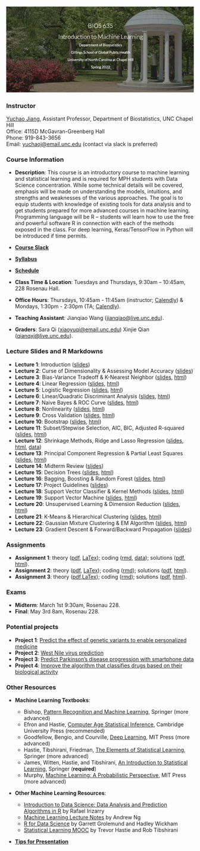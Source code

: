 ![Image description](https://github.com/yuchaojiang/BIOS635_Spring_2022/blob/main/title.png)

### Instructor

[Yuchao Jiang](https://yuchaojiang.github.io/), Assistant Professor, Department of Biostatistics, UNC Chapel Hill<br /> 
Office: 4115D McGavran-Greenberg Hall<br /> 
Phone:  919-843-3656<br /> 
Email:  yuchaoj@email.unc.edu (contact via slack is preferred)

### Course Information

* **Description**: This course is an introductory course to machine learning and statistical learning and is required for MPH students with Data Science concentration. While some technical details will be covered, emphasis will be made on understanding the models, intuitions, and strengths and weaknesses of the various approaches. The goal is to equip students with knowledge of existing tools for data analysis and to get students prepared for more advanced courses in machine learning. Programming language will be R – students will learn how to use the free and powerful software R in connection with each of the methods exposed in the class. For deep learning, Keras/TensorFlow in Python will be introduced if time permits.

* **[Course Slack](https://bios635uncchapelhill.slack.com)**

* **[Syllabus](https://www.dropbox.com/s/3jhftbctixglqsn/BIOS%20635_Intro%20Machine%20Learning_Syllabus_Spring_2022.pdf?dl=0)**

* **[Schedule](https://docs.google.com/spreadsheets/d/1o87TlAnCvuOwMBkw_SJTvLxeWb8DCLmOnl4jQdq9KgA/edit?usp=sharing)**

* **Class Time & Location**: Tuesdays and Thursdays, 9:30am – 10:45am, 228 Rosenau Hall.

* **Office Hours**: Thursdays, 10:45am - 11:45am (instructor; [Calendly](https://calendly.com/bios635/bios635-office-hours-yuchao-jiang)) & Mondays, 1:30pm - 2:30pm (TA; [Calendly](https://calendly.com/jianqiao/bios635-office-hours-jianqiao-wang)).

* **Teaching Assistant**: Jianqiao Wang (jianqiao@live.unc.edu).

* **Graders**: Sara Qi (xiaoyuqi@email.unc.edu)
               Xinjie Qian (qianqxj@live.unc.edu).

### Lecture Slides and R Markdowns

* **Lecture 1**: Introduction ([slides](https://www.dropbox.com/s/dwwfxlkbv895h4d/Lecture_1_Intro.pdf?dl=0))
* **Lecture 2**: Curse of Dimensionality & Assessing Model Accuracy ([slides](https://www.dropbox.com/s/wj5somyf2smmnpv/Lecture_2_curse_of_dimensionality_model_assessment.pdf?dl=0))
* **Lecture 3**: Bias-Variance Tradeoff & K-Nearest Neighbor ([slides](https://www.dropbox.com/s/3emzfpqr8gekdfd/Lecture_3_knn_bias_variance.pdf?dl=0), [html](https://www.dropbox.com/s/vageo8gvyxvshbq/KNN.html?dl=0))
* **Lecture 4**: Linear Regression ([slides](https://www.dropbox.com/s/23qezd5qo8ays35/Lecture_4_linear_regression.pdf?dl=0), [html](https://www.dropbox.com/s/mj238xs2t8xepij/Linear_Regression.html?dl=0))
* **Lecture 5**: Logistic Regression ([slides](https://www.dropbox.com/s/k4yme2fgdtais6w/Lecture_5_logistic_regression.pdf?dl=0), [html](https://www.dropbox.com/s/23x4bkz6ovu17dm/Logistic_Regression_in_class.html?dl=0))
* **Lecture 6**: Linear/Quadratic Discriminant Analysis ([slides](https://www.dropbox.com/s/f3nl7qmxsejn9b7/Lecture_6_LDA_QDA.pdf?dl=0), [html](https://www.dropbox.com/s/jnrt0sitrqk10s3/Discriminant_Analysis.html?dl=0))
* **Lecture 7**: Naive Bayes & ROC Curve ([slides](https://www.dropbox.com/s/cchzq97smngumlo/Lecture_7_Naive_Bayes.pdf?dl=0), [html](https://www.dropbox.com/s/z4qjabizcaiy9ic/Discriminant_Analysis_Naive_Bayes.html?dl=0))
* **Lecture 8**: Nonlinearity ([slides](https://www.dropbox.com/s/7c55ua5wzdvfmgs/Lecture_8_Nonlinearity_Polynomial_Splines.pdf?dl=0), [html](https://www.dropbox.com/s/f0f9l0mvdfbxhwq/Nonlinearity.html?dl=0))
* **Lecture 9**: Cross Validation ([slides](https://www.dropbox.com/s/ymcukjgcp2vee1v/Lecture_9_Cross_Validation.pdf?dl=0), [html](https://www.dropbox.com/s/9hrgybljtllul60/Cross_Validation.html?dl=0))
* **Lecture 10**: Bootstrap ([slides](https://www.dropbox.com/s/9pu78atpmd1ymhv/Lecture_10_Bootstrap.pdf?dl=0), [html](https://www.dropbox.com/s/47fvlx58u7853ae/Bootstrap.html?dl=0))
* **Lecture 11**: Subset/Stepwise Selection, AIC, BIC, Adjusted R-squared ([slides](https://www.dropbox.com/s/6gmb2mimzyjg2sn/Lecture_11_Foward_Backward_Stepwise_Selection.pdf?dl=0), [html](https://www.dropbox.com/s/kpt0oq4jv1odaji/Stepwise_Selection.html?dl=0))
* **Lecture 12**: Shrinkage Methods, Ridge and Lasso Regression ([slides](https://www.dropbox.com/s/trbs8il2z4xbvg8/Lecture_12_Ridge_Lasso_Regression.pdf?dl=0), [html](https://www.dropbox.com/s/qam4r6c4go0rpxr/Ridge_Lasso.html?dl=0), [data](https://www.dropbox.com/s/u6v6uehh43113a8/BinomialExample.rdata?dl=0))
* **Lecture 13**: Principal Component Regression & Partial Least Squares ([slides](https://www.dropbox.com/s/1ftbvqe53juiikj/Lecture_13_Principal_Component_Analysis_Regression.pdf?dl=0), [html](https://www.dropbox.com/s/k9736rwmw4jqjrj/PCA_PCR.html?dl=0))
* **Lecture 14**: Midterm Review ([slides](https://www.dropbox.com/s/9k0pbo90znkbdfd/Lecture_14_Midterm_Review.pdf?dl=0))
* **Lecture 15**: Decision Trees ([slides](https://www.dropbox.com/s/8uk90pcm3shv8kd/Lecture_15_Decision_Trees.pdf?dl=0), [html](https://www.dropbox.com/s/3za4x3966nx6y8w/Decision_Trees_in_class.html?dl=0))
* **Lecture 16**: Bagging, Boosting & Random Forest ([slides](https://www.dropbox.com/s/y01fmvxw6y6qmx6/Lecture_16_Bagging_Boosting_Random_Forest.pdf?dl=0), [html](https://www.dropbox.com/s/wxiptwb6t993mqs/Bagging_Boosting_Random_Forest.html?dl=0))
* **Lecture 17**: Project Guidelines ([slides](https://www.dropbox.com/s/c5ust5t5tbhovcd/Lecture_17_Practical_Guidelines_Project.pdf?dl=0))
* **Lecture 18**: Support Vector Classifier & Kernel Methods ([slides](https://www.dropbox.com/s/nki3vbqkd1zwzw0/Lecture_18_Support_Vector_Classifiers_Kernel.pdf?dl=0), [html](https://www.dropbox.com/s/ilgxpk5pvoxe72n/Support_Vector_Classifier.html?dl=0))
* **Lecture 19**: Support Vector Machine ([slides](https://www.dropbox.com/s/88yn5mf4ulvj39a/Lecture_19_Support_Vector_Machine.pdf?dl=0), [html](https://www.dropbox.com/s/64z2i0h5o1t5fi2/SVM.html?dl=0))
* **Lecture 20**: Unsupervised Learning & Dimension Reduction ([slides](https://www.dropbox.com/s/21h79ozokd4vg42/Lecture_20_dimension_reduction.pdf?dl=0), [html](https://www.dropbox.com/s/l5jh0ptsevdzql4/dim_reduction.html?dl=0))
* **Lecture 21**: K-Means & Hierarchical Clustering ([slides](https://www.dropbox.com/s/svrsjj0kril6tbm/Lecture_21_k_means_hierarchical_clustering.pdf?dl=0), [html](https://www.dropbox.com/s/vqjtxlz28yk04su/kmeans_hierarchical_solution.html?dl=0))
* **Lecture 22**: Gaussian Mixture Clustering & EM Algorithm ([slides](https://www.dropbox.com/s/7oh7w8zm4q7zuaz/Lecture_22_Gaussian_Mixture_EM.pdf?dl=0), [html](https://www.dropbox.com/s/n4hs02jjp47xoqp/GMM.html?dl=0))
* **Lecture 23**: Gradient Descent & Forward/Backward Propagation ([slides](https://www.dropbox.com/s/n98z9prmugr034w/Lecture_23_Forward_Backward_Propagation.pdf?dl=0))

### Assignments

* **Assignment 1**: theory ([pdf](https://www.dropbox.com/s/3zd3farond5hprn/Homework%201.pdf?dl=0), [LaTex](https://www.dropbox.com/s/qo814y8dwgkst9s/Homework%201.tex?dl=0)); coding ([rmd](https://www.dropbox.com/s/yj0zpw04fki09e6/Assignment1.rmd?dl=0), [data](https://www.dropbox.com/s/69ijpidpqadh3i0/data.zip?dl=0)); solutions ([pdf](https://www.dropbox.com/s/slirzjnbjne3375/Homework%201-solution.pdf?dl=0), [html](https://www.dropbox.com/s/6uvq4r7n1sf47j3/Assignment1_Solutions.html?dl=0)).
* **Assignment 2**: theory ([pdf](https://www.dropbox.com/s/4fqyv05wrr3yhdv/Homework%202.pdf?dl=0), [LaTex](https://www.dropbox.com/s/h8gp8ungni6wa2f/Homework%202.tex?dl=0)); coding ([rmd](https://www.dropbox.com/s/qjcxb14lmqh4fpi/Assignment2.rmd?dl=0)); solutions ([pdf](https://www.dropbox.com/s/fig4d6tdm21isvn/Homework%202-solution.pdf?dl=0), [html](https://www.dropbox.com/s/12c5fiulq8y9s6t/Assignment2_Solutions.html?dl=0)).
* **Assignment 3**: theory ([pdf](https://www.dropbox.com/s/aub308rk3e7ro8b/Homework%203.pdf?dl=0),[LaTex](https://www.dropbox.com/s/tfqufa95po76o9w/Homework%203.tex?dl=0)); coding ([rmd](https://www.dropbox.com/s/p3vt70sfuijaez8/Assignment3.rmd?dl=0)); solutions ([pdf](https://www.dropbox.com/s/94do2fn5qui2o4r/Homework%203-solution.pdf?dl=0), [html](https://www.dropbox.com/s/fztvbf5mgue0ofy/Assignment3_solutions.html?dl=0)).

### Exams

* **Midterm**: March 1st 9:30am, Rosenau 228.
* **Final**: May 3rd 8am, Rosenau 228.

### Potential projects

* **Project 1**: [Predict the effect of genetic variants to enable personalized medicine](https://www.kaggle.com/c/msk-redefining-cancer-treatment/)
* **Project 2**: [West Nile virus prediction](https://www.kaggle.com/c/predict-west-nile-virus/)
* **Project 3**: [Predict Parkinson’s disease progression with smartphone data](https://www.kaggle.com/c/predicting-parkinson-s-disease-progression-with-smartphone-data)
* **Project 4**: [Improve the algorithm that classifies drugs based on their biological activity](https://www.kaggle.com/c/lish-moa)

### Other Resources

* **Machine Learning Textbooks**:<br />
  * Bishop, [Pattern Recognition and Machine Learning](https://www.microsoft.com/en-us/research/uploads/prod/2006/01/Bishop-Pattern-Recognition-and-Machine-Learning-2006.pdf), Springer (more advanced)
  * Efron and Hastie, [Computer Age Statistical Inference](https://web.stanford.edu/~hastie/CASI/), Cambridge University Press (recommended)
  * Goodfellow, Bengio, and Courville, [Deep Learning](https://www.deeplearningbook.org/), MIT Press (more advanced)
  * Hastie, Tibshirani, Friedman, [The Elements of Statistical Learning](https://web.stanford.edu/~hastie/ElemStatLearn/), Springer (more advanced)
  * James, Witten, Hastie, and Tibshirani, [An Introduction to Statistical Learning](https://www.statlearning.com/), Springer (**required**)
  * Murphy, [Machine Learning: A Probabilistic Perspective](https://www.cs.ubc.ca/~murphyk/MLbook/), MIT Press (more advanced)

* **Other Machine Learning Resources**:<br />
  * [Introduction to Data Science: Data Analysis and Prediction Algorithms in R](https://rafalab.github.io/dsbook/) by Rafael Irizarry
  * [Machine Learning Lecture Notes](http://cs229.stanford.edu/syllabus.html) by Andrew Ng
  * [R for Data Science](https://r4ds.had.co.nz/) by Garrett Grolemund and Hadley Wickham
  * [Statistical Learning MOOC](https://www.r-bloggers.com/in-depth-introduction-to-machine-learning-in-15-hours-of-expert-videos/) by Trevor Hastie and Rob Tibshirani

* **[Tips for Presentation](https://www.dropbox.com/s/k5ymqz8qflpeskl/Tips_for_presentations.pdf?dl=0)**
